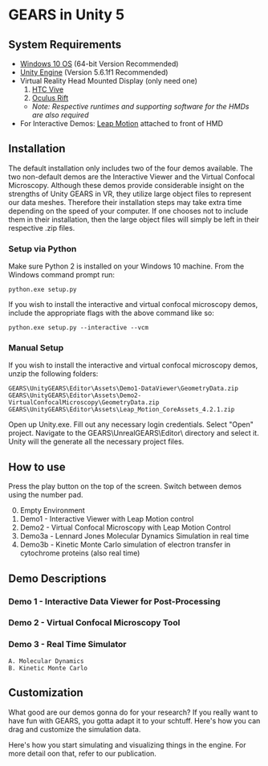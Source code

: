 # GEARS in Unity 5

## System Requirements
* [Windows 10 OS](https://www.microsoft.com/en-us/windows/) (64-bit Version Recommended)
* [Unity Engine](https://unity3d.com/) (Version 5.6.1f1 Recommended)
* Virtual Reality Head Mounted Display (only need one)
  1. [HTC Vive](https://www.vive.com/)
  2. [Oculus Rift](https://www.oculus.com/)
  * *Note: Respective runtimes and supporting software for the HMDs are also required*
* For Interactive Demos: [Leap Motion](https://www.leapmotion.com/) attached to front of HMD

## Installation
The default installation only includes two of the four demos available. The two non-default demos are the Interactive Viewer and the Virtual Confocal Microscopy. Although these demos provide considerable insight on the strengths of Unity GEARS in VR, they utilize large object files to represent our data meshes. Therefore their installation steps may take extra time depending on the speed of your computer. If one chooses not to include them in their installation, then the large object files will simply be left in their respective .zip files.

### Setup via Python
Make sure Python 2 is installed on your Windows 10 machine. From the Windows command prompt run:
```
python.exe setup.py
```
If you wish to install the interactive and virtual confocal microscopy demos, include the appropriate flags with the above command like so:
```
python.exe setup.py --interactive --vcm
```
### Manual Setup
If you wish to install the interactive and virtual confocal microscopy demos, unzip the following folders:
```
GEARS\UnityGEARS\Editor\Assets\Demo1-DataViewer\GeometryData.zip
GEARS\UnityGEARS\Editor\Assets\Demo2-VirtualConfocalMicroscopy\GeometryData.zip
GEARS\UnityGEARS\Editor\Assets\Leap_Motion_CoreAssets_4.2.1.zip
```
Open up Unity.exe. Fill out any necessary login credentials. Select "Open" project. Navigate to the GEARS\UnrealGEARS\Editor\ directory and select it. Unity will the generate all the necessary project files.

## How to use
 Press the play button on the top of the screen. Switch between demos using the number pad.
<ol start="0">
 <li> Empty Environment </li>
 <li> Demo1 - Interactive Viewer with Leap Motion control </li>
 <li> Demo2 - Virtual Confocal Microscopy with Leap Motion Control </li>
 <li> Demo3a - Lennard Jones Molecular Dynamics Simulation in real time </li>
 <li> Demo3b - Kinetic Monte Carlo simulation of electron transfer in cytochrome proteins (also real time) </li>
</ol>

## Demo Descriptions
### Demo 1 - Interactive Data Viewer for Post-Processing
### Demo 2 - Virtual Confocal Microscopy Tool
### Demo 3 - Real Time Simulator
    A. Molecular Dynamics
    B. Kinetic Monte Carlo

## Customization
What good are our demos gonna do for your research? If you really want to have fun with GEARS, you gotta adapt it to your schtuff. Here's how you can drag and customize the simulation data.

Here's how you start simulating and visualizing things in the engine. For more detail oon that, refer to our publication.